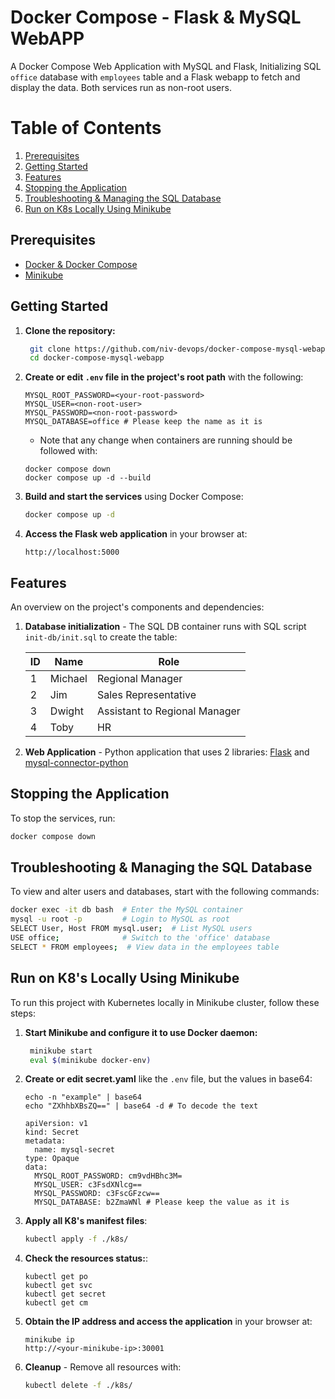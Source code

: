 # Docker Compose - Flask & MySQL WebAPP

A Docker Compose Web Application with MySQL and Flask, Initializing SQL `office` database with `employees` table and a Flask webapp to fetch and display the data.
Both services run as non-root users.

# Table of Contents
1. [Prerequisites](#prerequisites)
2. [Getting Started](#getting-started)
3. [Features](#features)
4. [Stopping the Application](#stopping-the-application)
5. [Troubleshooting & Managing the SQL Database](#troubleshooting--managing-the-sql-database)
6. [Run on K8s Locally Using Minikube](#run-on-k8s-locally-using-minikube)

## Prerequisites
- [Docker & Docker Compose](https://docs.docker.com/engine/install/)
- [Minikube](https://minikube.sigs.k8s.io/docs/start/?arch=%2Flinux%2Fx86-64%2Fstable%2Fbinary+download)

## Getting Started

1. **Clone the repository:**

   ```bash
    git clone https://github.com/niv-devops/docker-compose-mysql-webapp.git
    cd docker-compose-mysql-webapp
    ```

2. **Create or edit `.env` file in the project's root path** with the following:

    ```
    MYSQL_ROOT_PASSWORD=<your-root-password>
    MYSQL_USER=<non-root-user>
    MYSQL_PASSWORD=<non-root-password>
    MYSQL_DATABASE=office # Please keep the name as it is
    ```

    * Note that any change when containers are running should be followed with:
    
    ```
    docker compose down
    docker compose up -d --build
    ```

3. **Build and start the services** using Docker Compose:

    ```bash
    docker compose up -d
    ```

4. **Access the Flask web application** in your browser at:

    ```
    http://localhost:5000
    ```

## Features

An overview on the project's components and dependencies:

1. **Database initialization** - The SQL DB container runs with SQL script `init-db/init.sql` to create the table:

   | ID | Name     | Role                          |
   | -- | -------- | ----------------------------- |
   | 1  | Michael  | Regional Manager              |
   | 2  | Jim      | Sales Representative          |
   | 3  | Dwight   | Assistant to Regional Manager |
   | 4  | Toby     | HR                            |

2. **Web Application** - Python application that uses 2 libraries: 
   [Flask](https://pypi.org/project/Flask/) and [mysql-connector-python](https://pypi.org/project/mysql-connector-python/)

## Stopping the Application

To stop the services, run:

```bash
docker compose down
```

## Troubleshooting & Managing the SQL Database

To view and alter users and databases, start with the following commands:

```bash
docker exec -it db bash  # Enter the MySQL container
mysql -u root -p         # Login to MySQL as root
SELECT User, Host FROM mysql.user;  # List MySQL users
USE office;              # Switch to the 'office' database
SELECT * FROM employees;  # View data in the employees table
```

## Run on K8's Locally Using Minikube

To run this project with Kubernetes locally in Minikube cluster, follow these steps:

1. **Start Minikube and configure it to use Docker daemon:**

   ```bash
    minikube start
    eval $(minikube docker-env)
    ```

2. **Create or edit secret.yaml** like the `.env` file, but the values in base64:

    ```
    echo -n "example" | base64
    echo "ZXhhbXBsZQ==" | base64 -d # To decode the text
    
    apiVersion: v1
    kind: Secret
    metadata:
      name: mysql-secret
    type: Opaque
    data:
      MYSQL_ROOT_PASSWORD: cm9vdHBhc3M=
      MYSQL_USER: c3FsdXNlcg==
      MYSQL_PASSWORD: c3FscGFzcw==
      MYSQL_DATABASE: b2ZmaWNl # Please keep the value as it is
    ```

3. **Apply all K8's manifest files**:

    ```bash
    kubectl apply -f ./k8s/
    ```

4. **Check the resources status:**:

    ```
    kubectl get po
    kubectl get svc
    kubectl get secret
    kubectl get cm
    ```

5. **Obtain the IP address and access the application** in your browser at:

    ```
    minikube ip
    http://<your-minikube-ip>:30001
    ```
    
6. **Cleanup** - Remove all resources with:

    ```bash
    kubectl delete -f ./k8s/
    ```
